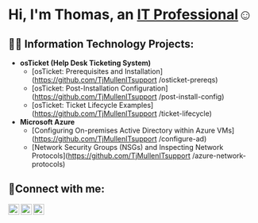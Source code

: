 <h1>Hi, I'm Thomas, an <a href="https://linkedin.com/in/Thomas">IT Professional</a>☺</h1>

<h2>👨‍💻 Information Technology Projects:</h2>

- <b>osTicket (Help Desk Ticketing System)</b>
  - [osTicket: Prerequisites and Installation](https://github.com/TjMullenITsupport
/osticket-prereqs)
  - [osTicket: Post-Installation Configuration](https://github.com/TjMullenITsupport
/post-install-config)
  - [osTicket: Ticket Lifecycle Examples](https://github.com/TjMullenITsupport
/ticket-lifecycle)
- <b>Microsoft Azure</b>
  - [Configuring On-premises Active Directory within Azure VMs](https://github.com/TjMullenITsupport
/configure-ad)
  - [Network Security Groups (NSGs) and Inspecting Network Protocols](https://github.com/TjMullenITsupport
/azure-network-protocols)

<h2>🤳Connect with me:</h2>

[<img align="left" alt="Josh | Twitter" width="22px" src="https://cdn.jsdelivr.net/npm/simple-icons@v3/icons/twitter.svg" />][twitter]
[<img align="left" alt="Josh | LinkedIn" width="22px" src="https://cdn.jsdelivr.net/npm/simple-icons@v3/icons/linkedin.svg" />][linkedin]
[<img align="left" alt="Josh | Instagram" width="22px" src="https://cdn.jsdelivr.net/npm/simple-icons@v3/icons/instagram.svg" />][instagram]

[twitter]: https://twitter.com/Josh
[instagram]: https://www.instagram.com/Josh
[linkedin]: https://linkedin.com/in/it-thomasmullen
